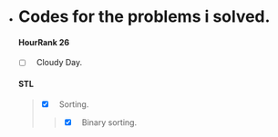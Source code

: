 * # Codes for the problems i solved.

  #### HourRank 26 ####  
  - [ ] &nbsp; Cloudy Day.
  
  #### STL ####  
  > - [x] &nbsp; Sorting.
  >> - [x] &nbsp; Binary sorting.
